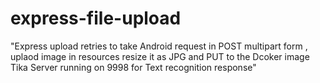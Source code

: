 # express-file-upload
"Express upload retries to take Android request in POST multipart form , uplaod image in resources resize it as JPG and PUT to the Dcoker image Tika Server running on 9998 for Text recognition response"
